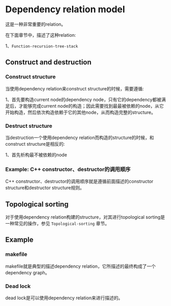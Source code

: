 # Dependency relation model

这是一种非常重要的relation。

在下面章节中，描述了这种relation:

1、`Function-recursion-tree-stack`

## Construct and destruction



### Construct structure

当使用dependency relation来construct structure的时候，需要遵循:

1、首先要构造current node的dependency node，只有它的dependency都被满足后，才能够完成current node的构造；因此需要找到最最被依赖的node，从它开始构造，然后依次构造依赖于它的其他node，从而构造完整的structure。

### Destruct structure

当destruction一个使用dependency relation而构造的structure的时候，和construct structure是相反的:

1、首先析构最不被依赖的node

### Example: C++ constructor、destructor的调用顺序

C++ constructor、destructor的调用顺序就是遵循前面描述的constructor structure和destructor structure规则。



## Topological sorting

对于使用dependency relation构建的structure，对其进行topological sorting是一种常见的操作，参见 `Topological-sorting` 章节。

## Example

### makefile

makefile就是典型的描述dependency relation，它所描述的最终构成了一个dependency graph。

### Dead lock

dead lock是可以使用dependency relation来进行描述的。